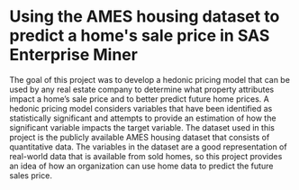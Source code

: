 # Using the AMES housing dataset to predict a home's sale price in SAS Enterprise Miner
The goal of this project was to develop a hedonic pricing model that can be used by any real estate company to determine what property attributes impact a home’s sale price and to better predict future home prices. A hedonic pricing model considers variables that have been identified as statistically significant and attempts to provide an estimation of how the significant variable impacts the target variable. The dataset used in this project is the publicly available AMES housing dataset that consists of quantitative data. The variables in the dataset are a good representation of real-world data that is available from sold homes, so this project provides an idea of how an organization can use home data to predict the future sales price. 
